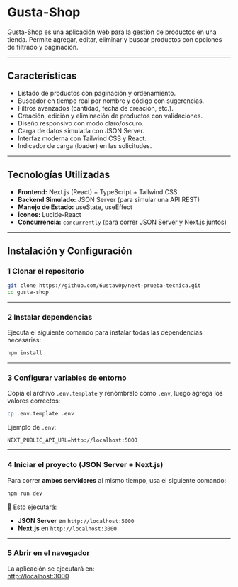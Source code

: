 # Gusta-Shop

Gusta-Shop es una aplicación web para la gestión de productos en una tienda. Permite agregar, editar, eliminar y buscar productos con opciones de filtrado y paginación.  

---

##  **Características**

- Listado de productos con paginación y ordenamiento.  
- Buscador en tiempo real por nombre y código con sugerencias.  
- Filtros avanzados (cantidad, fecha de creación, etc.).  
- Creación, edición y eliminación de productos con validaciones.  
- Diseño responsivo con modo claro/oscuro.  
- Carga de datos simulada con JSON Server.  
- Interfaz moderna con Tailwind CSS y React.  
- Indicador de carga (loader) en las solicitudes.  

---

## **Tecnologías Utilizadas**
- **Frontend:** Next.js (React) + TypeScript + Tailwind CSS  
- **Backend Simulado:** JSON Server (para simular una API REST)  
- **Manejo de Estado:** useState, useEffect  
- **Íconos:** Lucide-React  
- **Concurrencia:** `concurrently` (para correr JSON Server y Next.js juntos)  

---


##  **Instalación y Configuración**

### **1 Clonar el repositorio**
```bash
git clone https://github.com/6ustav0p/next-prueba-tecnica.git
cd gusta-shop
```

---

### **2 Instalar dependencias**
Ejecuta el siguiente comando para instalar todas las dependencias necesarias:
```bash
npm install
```

---

### **3 Configurar variables de entorno**
Copia el archivo `.env.template` y renómbralo como `.env`, luego agrega los valores correctos:

```bash
cp .env.template .env
```

Ejemplo de `.env`:
```env
NEXT_PUBLIC_API_URL=http://localhost:5000

```

---

### **4 Iniciar el proyecto (JSON Server + Next.js)**
Para correr **ambos servidores** al mismo tiempo, usa el siguiente comando:

```bash
npm run dev
```

🔹 Esto ejecutará:
-  **JSON Server** en `http://localhost:5000`
-  **Next.js** en `http://localhost:3000`

---

### **5 Abrir en el navegador**
La aplicación se ejecutará en:  
 [http://localhost:3000](http://localhost:3000)
